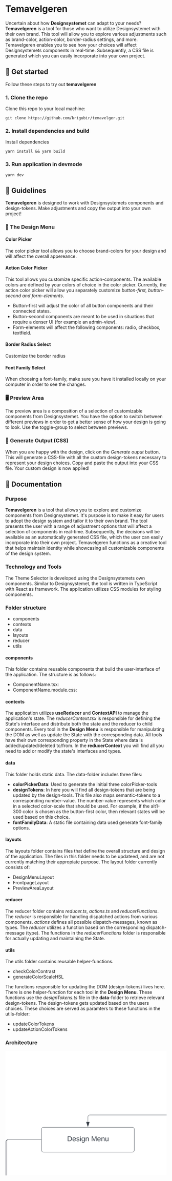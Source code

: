 # Temavelgeren

Uncertain about how **Designsystemet** can adapt to your needs? **Temavelgeren** is a tool for those who want to utilize Designsystemet with their own brand. This tool will allow you to explore various adjustments such as brand-color, action-color, border-radius settings, and more. Temavelgeren enables you to see how your choices will affect Designsystemets components in real-time. Subsequently, a CSS file is generated which you can easily incorporate into your own project.

## 🚀 Get started
Follow these steps to try out **temavelgeren**

### 1. Clone the repo
Clone this repo to your local machine:
```
git clone https://github.com/krigubir/temavelger.git
```

### 2. Install dependencies and build
Install dependencies
```
yarn install && yarn build
```

### 3. Run application in devmode
```
yarn dev
```

## 📖 Guidelines
**Temavelgeren** is designed to work with Designsystemets components and design-tokens. Make adjustments and copy the output into your own project!

### 🎨 The Design Menu  
#### Color Picker
The color picker tool allows you to choose brand-colors for your design and will affect the overall appereance.

#### Action Color Picker
This tool allows you customize specific action-components. The available colors are defined by your colors of choice in the color picker. Currently, the action color picker will allow you separately customize _button-first, button-second and form-elements_. 
- Button-first will adjust the color of all button components and their connected states.
- Button-second components are meant to be used in situations that require a denser UI (for example an admin-view).
- Form-elements will affect the following components: radio, checkbox, textfield.

#### Border Radius Select
Customize the border radius

#### Font Family Select
When choosing a font-family, make sure you have it installed locally on your computer in order to see the changes. 

### 🖥 Preview Area
The preview area is a composition of a selection of customizable components from Designsystemet. You have the option to switch between different previews in order to get a better sense of how your design is going to look. Use the toggle-group to select between previews.

### 💾 Generate Output (CSS)
When you are happy with the design, click on the _Generate ouput_ button. This will generate a CSS-file with all the custom design-tokens necessary to represent your design choices. Copy and paste the output into your CSS file. Your custom design is now applied! 

## 🔏 Documentation
### Purpose
**Temavelgeren** is a tool that allows you to explore and customize components from Designsystemet. It's purpose is to make it easy for users to adopt the design system and tailor it to their own brand. The tool presents the user with a range of adjustment options that will affect a selection of components in real-time. Subsequently, the decisions will be available as an automatically generated CSS file, which the user can easily incorporate into their own project. Temavelgeren functions as a creative tool that helps maintain identity while showcasing all customizable components of the design system.

### Technology and Tools
The Theme Selector is developed using the Designsystemets own components. Similar to Designsystemet, the tool is written in TypeScript with React as framework. The application utilizes CSS modules for styling components.

### Folder structure
- components
- contexts
- data
- layouts
- reducer
- utils
#### components
This folder contains reusable components that build the user-interface of the application. The structure is as follows:
  - ComponentName.tsx:
  - ComponentName.module.css:

#### contexts
The application utilizes **useReducer** and **ContextAPI** to manage the application's state. The _reducerContext.tsx_ is responsible for defining the State's interface and distribute both the state and the reducer to child components. Every tool in the **Design Menu** is responsible for manipulating the DOM as well as update the State with the corresponding data. All tools have their own corresponding property in the State where data is added/updated/deleted to/from. In the **reducerContext** you will find all you need to add or modify the state's interfaces and types.

#### data
This folder holds static data. The data-folder includes three files:
  - **colorPickerData**: Used to generate the initial three colorPicker-tools
  - **designTokens**: In here you will find all design-tokens that are being updated by the design-tools. This file also maps semantic-tokens to a corresponding number-value. The number-value represents which color in a selected color-scale that should be used. For example, if the alt1-300 color is chosen as the button-first color, then relevant states will be used based on this choice.
  - **fontFamilyData**: A static file containing data used generate font-family options.

#### layouts 
The layouts folder contains files that define the overall structure and design of the application. The files in this folder needs to be updateed, and are not currently matching their appropiate purpose. The layout folder currently consists of:
  - DesignMenuLayout
  - FrontpageLayout
  - PreviewAreaLayout

#### reducer
The reducer folder contains _reducer.ts_, _actions.ts_ and _reducerFunctions_. The _reducer_ is responsible for handling dispatched actions from various components. _actions_ defines all possible dispatch-messages, known as types. The _reducer_ utilizes a function based on the corresponding dispatch-message (type). The functions in the _reducerFunctions_ folder is responsible for actually updating and maintaining the State. 

#### utils
The utils folder contains reusable helper-functions.
- checkColorContrast
- generateColorScaleHSL

The functions responsible for updating the DOM (design-tokens) lives here. There is one helper-function for each tool in the **Design Menu**. These functions use the _designTokens.ts_ file in the **data**-folder to retrieve relevant design-tokens. The design-tokens gets updated based on the users choices. These choices are served as paramters to these functions in the utils-folder:
- updateColorTokens
- updateActionColorTokens

### Architecture
<svg xmlns="http://www.w3.org/2000/svg" xmlns:xlink="http://www.w3.org/1999/xlink" xmlns:lucid="lucid" width="1704.48" height="1315.17"><g transform="translate(-187.21822550168054 -1259.5)" lucid:page-tab-id="0_0"><path d="M0 1000h2000v2000H0z" fill="#fff"/><path d="M916.78 1286a6 6 0 0 1 6-6h114.44a6 6 0 0 1 6 6v49a6 6 0 0 1-6 6H922.78a6 6 0 0 1-6-6z" stroke="#3a414a" fill="#fff"/><use xlink:href="#a" transform="matrix(1,0,0,1,928.775850167227,1292) translate(28.074074074074076 22.40277777777778)"/><path d="M980 1342v61.12" stroke="#3a414a" fill="none"/><path d="M980.48 1342h-.96v-.5h.96z" stroke="#3a414a" stroke-width=".05" fill="#3a414a"/><path d="M980 1417.88l-4.63-14.26h9.26z" stroke="#3a414a" fill="#3a414a"/><path d="M834.86 1426a6 6 0 0 1 6-6h278.28a6 6 0 0 1 6 6v65.33a6 6 0 0 1-6 6H840.86a6 6 0 0 1-6-6z" stroke="#3a414a" fill="#fff"/><use xlink:href="#b" transform="matrix(1,0,0,1,846.8590877508404,1432) translate(65.75308641975309 31.27777777777778)"/><path d="M1126.14 1458.67h593.92a6 6 0 0 1 6 6v15.78" stroke="#3a414a" fill="none"/><path d="M1126.15 1459.14h-.5v-.95h.5z" stroke="#3a414a" stroke-width=".05" fill="#3a414a"/><path d="M1726.06 1495.2l-4.64-14.25h9.27z" stroke="#3a414a" fill="#3a414a"/><path d="M1580.92 1503.33a6 6 0 0 1 6-6h278.28a6 6 0 0 1 6 6v65.34a6 6 0 0 1-6 6h-278.28a6 6 0 0 1-6-6z" stroke="#3a414a" fill="#fff"/><use xlink:href="#c" transform="matrix(1,0,0,1,1592.9168634130228,1509.3333333333333) translate(70.6604938271605 31.27777777777778)"/><path d="M833.86 1458.67H451.14a6 6 0 0 0-6 6v15.78" stroke="#3a414a" fill="none"/><path d="M834.36 1459.14h-.5v-.95h.5z" stroke="#3a414a" stroke-width=".05" fill="#3a414a"/><path d="M445.14 1495.2l-4.63-14.25h9.28z" stroke="#3a414a" fill="#3a414a"/><path d="M300 1503.33a6 6 0 0 1 6-6h278.28a6 6 0 0 1 6 6v65.34a6 6 0 0 1-6 6H306a6 6 0 0 1-6-6z" stroke="#3a414a" fill="#fff"/><use xlink:href="#d" transform="matrix(1,0,0,1,312,1509.3333333333333) translate(68.16049382716051 31.27777777777778)"/><use xlink:href="#e" transform="matrix(1,0,0,1,312,1509.3333333333333) translate(143.34567901234567 31.27777777777778)"/><path d="M299 1536H195.22a6 6 0 0 0-6 6v170.67a6 6 0 0 0 6 6h17.6" stroke="#3a414a" fill="none"/><path d="M299.5 1536.47h-.5v-.94h.5z" stroke="#3a414a" stroke-width=".05" fill="#3a414a"/><path d="M227.6 1718.67l-14.27 4.63v-9.27z" stroke="#3a414a" fill="#3a414a"/><path d="M229.72 1686a6 6 0 0 1 6-6H514a6 6 0 0 1 6 6v65.33a6 6 0 0 1-6 6H235.72a6 6 0 0 1-6-6z" stroke="#3a414a" fill="#fff"/><use xlink:href="#f" transform="matrix(1,0,0,1,241.7181755016809,1692) translate(76.24691358024691 31.27777777777778)"/><path d="M229.72 1826a6 6 0 0 1 6-6H514a6 6 0 0 1 6 6v65.33a6 6 0 0 1-6 6H235.72a6 6 0 0 1-6-6z" stroke="#3a414a" fill="#fff"/><use xlink:href="#g" transform="matrix(1,0,0,1,241.7181755016809,1832) translate(45.41358024691358 31.27777777777778)"/><path d="M229.72 1992.17a6 6 0 0 1 6-6H514a6 6 0 0 1 6 6v65.33a6 6 0 0 1-6 6H235.72a6 6 0 0 1-6-6z" stroke="#3a414a" fill="#fff"/><use xlink:href="#h" transform="matrix(1,0,0,1,241.7181755016809,1998.166716971798) translate(34.8888888888889 31.27777777777778)"/><path d="M229.72 2149.5a6 6 0 0 1 6-6H514a6 6 0 0 1 6 6v65.33a6 6 0 0 1-6 6H235.72a6 6 0 0 1-6-6z" stroke="#3a414a" fill="#fff"/><use xlink:href="#i" transform="matrix(1,0,0,1,241.7181755016809,2155.500050305131) translate(47.882716049382736 31.27777777777778)"/><path d="M299 1536H195.22a6 6 0 0 0-6 6v310.67a6 6 0 0 0 6 6h17.6" stroke="#3a414a" fill="none"/><path d="M299.5 1536.47h-.5v-.94h.5z" stroke="#3a414a" stroke-width=".05" fill="#3a414a"/><path d="M227.6 1858.67l-14.27 4.63v-9.27z" stroke="#3a414a" fill="#3a414a"/><path d="M299 1536H195.22a6 6 0 0 0-6 6v476.83a6 6 0 0 0 6 6h17.6" stroke="#3a414a" fill="none"/><path d="M299.5 1536.47h-.5v-.94h.5z" stroke="#3a414a" stroke-width=".05" fill="#3a414a"/><path d="M227.6 2024.83l-14.27 4.64v-9.27z" stroke="#3a414a" fill="#3a414a"/><path d="M299 1536H195.22a6 6 0 0 0-6 6v634.17a6 6 0 0 0 6 6h17.6" stroke="#3a414a" fill="none"/><path d="M299.5 1536.47h-.5v-.94h.5z" stroke="#3a414a" stroke-width=".05" fill="#3a414a"/><path d="M227.6 2182.17l-14.27 4.63v-9.27z" stroke="#3a414a" fill="#3a414a"/><path d="M975.32 1745.9a7.5 7.5 0 0 1 9.36 0l90.64 72.52a4.8 4.8 0 0 1 0 7.5l-90.63 72.5a7.5 7.5 0 0 1-9.38 0l-90.64-72.5a4.8 4.8 0 0 1 0-7.5z" stroke="#3a414a" fill="#fff"/><use xlink:href="#j" transform="matrix(1,0,0,1,885,1747.1667169999998) translate(59.233395061728395 59.96527777777778)"/><use xlink:href="#k" transform="matrix(1,0,0,1,885,1747.1667169999998) translate(22.258086419753095 86.63194444444446)"/><use xlink:href="#l" transform="matrix(1,0,0,1,885,1747.1667169999998) translate(97.44327160493827 86.63194444444446)"/><path d="M1300 1726a6 6 0 0 1 6-6h278.28a6 6 0 0 1 6 6v51.44a6 6 0 0 1-6 6H1306a6 6 0 0 1-6-6z" stroke="#3a414a" fill="#fff"/><use xlink:href="#m" transform="matrix(1,0,0,1,1312,1732) translate(24.395061728395063 25.27777777777778)"/><use xlink:href="#n" transform="matrix(1,0,0,1,1312,1732) translate(145.25925925925927 25.27777777777778)"/><use xlink:href="#o" transform="matrix(1,0,0,1,1312,1732) translate(230.25925925925927 25.27777777777778)"/><path d="M1300 1855.07a6 6 0 0 1 6-6h278.28a6 6 0 0 1 6 6v51.45a6 6 0 0 1-6 6H1306a6 6 0 0 1-6-6z" stroke="#3a414a" fill="#fff"/><use xlink:href="#m" transform="matrix(1,0,0,1,1312,1861.0744336569578) translate(24.395061728395063 25.27777777777778)"/><use xlink:href="#n" transform="matrix(1,0,0,1,1312,1861.0744336569578) translate(145.25925925925927 25.27777777777778)"/><use xlink:href="#p" transform="matrix(1,0,0,1,1312,1861.0744336569578) translate(230.25925925925927 25.27777777777778)"/><path d="M1300 1984.15a6 6 0 0 1 6-6h278.28a6 6 0 0 1 6 6v51.44a6 6 0 0 1-6 6H1306a6 6 0 0 1-6-6z" stroke="#3a414a" fill="#fff"/><use xlink:href="#m" transform="matrix(1,0,0,1,1312,1990.1488673139154) translate(24.395061728395063 25.27777777777778)"/><use xlink:href="#n" transform="matrix(1,0,0,1,1312,1990.1488673139154) translate(145.25925925925927 25.27777777777778)"/><use xlink:href="#q" transform="matrix(1,0,0,1,1312,1990.1488673139154) translate(230.25925925925927 25.27777777777778)"/><path d="M1300 2113.22a6 6 0 0 1 6-6h278.28a6 6 0 0 1 6 6v51.45a6 6 0 0 1-6 6H1306a6 6 0 0 1-6-6z" stroke="#3a414a" fill="#fff"/><use xlink:href="#m" transform="matrix(1,0,0,1,1312,2119.223300970873) translate(24.395061728395063 25.27777777777778)"/><use xlink:href="#n" transform="matrix(1,0,0,1,1312,2119.223300970873) translate(145.25925925925927 25.27777777777778)"/><use xlink:href="#r" transform="matrix(1,0,0,1,1312,2119.223300970873) translate(230.25925925925927 25.27777777777778)"/><path d="M1078.12 1822.17h104.44a6 6 0 0 0 6-6v-58.45a6 6 0 0 1 6-6h88.56" stroke="#3a414a" fill="none"/><path d="M1078.13 1822.64h-.55l.04-.47-.04-.48h.55z" stroke="#3a414a" stroke-width=".05" fill="#3a414a"/><path d="M1297.88 1751.72l-14.26 4.64v-9.27z" stroke="#3a414a" fill="#3a414a"/><path d="M1078.12 1822.17h104.44a6 6 0 0 1 6 6v46.63a6 6 0 0 0 6 6h88.56" stroke="#3a414a" fill="none"/><path d="M1078.13 1822.64h-.55l.04-.47-.04-.48h.55z" stroke="#3a414a" stroke-width=".05" fill="#3a414a"/><path d="M1297.88 1880.8l-14.26 4.63v-9.27z" stroke="#3a414a" fill="#3a414a"/><path d="M1078.12 1822.17h104.44a6 6 0 0 1 6 6v175.7a6 6 0 0 0 6 6h88.56" stroke="#3a414a" fill="none"/><path d="M1078.13 1822.64h-.55l.04-.47-.04-.48h.55z" stroke="#3a414a" stroke-width=".05" fill="#3a414a"/><path d="M1297.88 2009.87l-14.26 4.64v-9.27z" stroke="#3a414a" fill="#3a414a"/><path d="M1078.12 1822.17h104.44a6 6 0 0 1 6 6v304.78a6 6 0 0 0 6 6h88.56" stroke="#3a414a" fill="none"/><path d="M1078.13 1822.64h-.55l.04-.47-.04-.48h.55z" stroke="#3a414a" stroke-width=".05" fill="#3a414a"/><path d="M1297.88 2138.95l-14.26 4.63v-9.27z" stroke="#3a414a" fill="#3a414a"/><path d="M1726.06 1575.67v168.4a6 6 0 0 1-6 6h-112.9" stroke="#3a414a" fill="none"/><path d="M1726.53 1575.68h-.95v-.5h.95z" stroke="#3a414a" stroke-width=".05" fill="#3a414a"/><path d="M1592.4 1750.07l14.27-4.64v9.27z" stroke="#3a414a" fill="#3a414a"/><path d="M1726.06 1575.67v299.13a6 6 0 0 1-6 6h-112.9" stroke="#3a414a" fill="none"/><path d="M1726.53 1575.68h-.95v-.5h.95z" stroke="#3a414a" stroke-width=".05" fill="#3a414a"/><path d="M1592.4 1880.8l14.27-4.64v9.27z" stroke="#3a414a" fill="#3a414a"/><path d="M1726.06 1575.67v428.2a6 6 0 0 1-6 6h-112.9" stroke="#3a414a" fill="none"/><path d="M1726.53 1575.68h-.95v-.5h.95z" stroke="#3a414a" stroke-width=".05" fill="#3a414a"/><path d="M1592.4 2009.87l14.27-4.63v9.27z" stroke="#3a414a" fill="#3a414a"/><path d="M1726.06 1575.67v557.28a6 6 0 0 1-6 6h-112.9" stroke="#3a414a" fill="none"/><path d="M1726.53 1575.68h-.95v-.5h.95z" stroke="#3a414a" stroke-width=".05" fill="#3a414a"/><path d="M1592.4 2138.95l14.27-4.64v9.28z" stroke="#3a414a" fill="#3a414a"/><path d="M725.5 2406.3a7.9 7.9 0 0 1 9.56 0l90.45 68.74a4.56 4.56 0 0 1 0 7.26l-90.44 68.74a7.9 7.9 0 0 1-9.55 0l-90.44-68.74a4.56 4.56 0 0 1 0-7.26z" stroke="#3a414a" fill="#fff"/><use xlink:href="#s" transform="matrix(1,0,0,1,635.2818244983191,2407.6666666666665) translate(32.72104938271605 75.46527777777777)"/><use xlink:href="#t" transform="matrix(1,0,0,1,635.2818244983191,2407.6666666666665) translate(110.43709876543211 75.46527777777777)"/><path d="M900 2424.67a6 6 0 0 1 6-6h148a6 6 0 0 1 6 6v108a6 6 0 0 1-6 6H906a6 6 0 0 1-6-6z" stroke="#3a414a" fill="#fff"/><use xlink:href="#u" transform="matrix(1,0,0,1,912,2430.6666666384644) translate(41.48765432098766 38.77777777777778)"/><use xlink:href="#v" transform="matrix(1,0,0,1,912,2430.6666666384644) translate(18.061728395061728 65.44444444444446)"/><path d="M1061 2478.67h221.62" stroke="#3a414a" fill="none"/><path d="M1061 2479.14h-.5v-.95h.5z" stroke="#3a414a" stroke-width=".05" fill="#3a414a"/><path d="M1297.38 2478.67l-14.26 4.63v-9.27z" stroke="#3a414a" fill="#3a414a"/><path d="M1300 2424.67a6 6 0 0 1 6-6h266.08a6 6 0 0 1 6 6v108a6 6 0 0 1-6 6H1306a6 6 0 0 1-6-6z" stroke="#b5d6ff" stroke-width="2" fill="#cfe4ff"/><use xlink:href="#w" transform="matrix(1,0,0,1,1312,2430.6666666384644) translate(96.6358024691358 53.77777777777778)"/><path d="M899 2478.67h-54.8" stroke="#3a414a" fill="none"/><path d="M899.5 2479.14h-.5v-.95h.5z" stroke="#3a414a" stroke-width=".05" fill="#3a414a"/><path d="M829.43 2478.67l14.26-4.64v9.27z" stroke="#3a414a" fill="#3a414a"/><path d="M560 2267.83a6 6 0 0 1 6-6h308.83a6 6 0 0 1 6 6v65.34a6 6 0 0 1-6 6H566a6 6 0 0 1-6-6z" stroke="#3a414a" fill="#fff"/><use xlink:href="#x" transform="matrix(1,0,0,1,572,2273.8332829999995) translate(68.34567901234567 31.27777777777778)"/><path d="M521 1718.67h193.42a6 6 0 0 1 6 6v520.28" stroke="#3a414a" fill="none"/><path d="M521 1719.14h-.5v-.95h.5z" stroke="#3a414a" stroke-width=".05" fill="#3a414a"/><path d="M720.42 2259.72l-4.64-14.27h9.27z" stroke="#3a414a" fill="#3a414a"/><path d="M521 1858.67h193.42a6 6 0 0 1 6 6v380.28" stroke="#3a414a" fill="none"/><path d="M521 1859.14h-.5v-.95h.5z" stroke="#3a414a" stroke-width=".05" fill="#3a414a"/><path d="M720.42 2259.72l-4.64-14.27h9.27z" stroke="#3a414a" fill="#3a414a"/><path d="M521 2024.83h193.42a6 6 0 0 1 6 6v214.12" stroke="#3a414a" fill="none"/><path d="M521 2025.3h-.5v-.94h.5z" stroke="#3a414a" stroke-width=".05" fill="#3a414a"/><path d="M720.42 2259.72l-4.64-14.27h9.27z" stroke="#3a414a" fill="#3a414a"/><path d="M730.28 2340.17v47.63" stroke="#3a414a" fill="none"/><path d="M730.76 2340.18h-.95v-.5h.96z" stroke="#3a414a" stroke-width=".05" fill="#3a414a"/><path d="M730.28 2402.57l-4.63-14.27h9.27z" stroke="#3a414a" fill="#3a414a"/><path d="M521 2182.17h193.42a6 6 0 0 1 6 6v56.78" stroke="#3a414a" fill="none"/><path d="M521 2182.64h-.5v-.95h.5z" stroke="#3a414a" stroke-width=".05" fill="#3a414a"/><path d="M720.42 2259.72l-4.64-14.27h9.27z" stroke="#3a414a" fill="#3a414a"/><path d="M521 1718.67h193.42a6 6 0 0 1 6 6v91.5a6 6 0 0 0 6 6H866" stroke="#3a414a" fill="none"/><path d="M521 1719.14h-.5v-.95h.5z" stroke="#3a414a" stroke-width=".05" fill="#3a414a"/><path d="M880.76 1822.17l-14.26 4.63v-9.27z" stroke="#3a414a" fill="#3a414a"/><path d="M521 2024.83h193.42a6 6 0 0 0 6-6v-190.66a6 6 0 0 1 6-6H866" stroke="#3a414a" fill="none"/><path d="M521 2025.3h-.5v-.94h.5z" stroke="#3a414a" stroke-width=".05" fill="#3a414a"/><path d="M880.76 1822.17l-14.26 4.63v-9.27z" stroke="#3a414a" fill="#3a414a"/><path d="M521 2182.17h193.42a6 6 0 0 0 6-6v-348a6 6 0 0 1 6-6H866" stroke="#3a414a" fill="none"/><path d="M521 2182.64h-.5v-.95h.5z" stroke="#3a414a" stroke-width=".05" fill="#3a414a"/><path d="M880.76 1822.17l-14.26 4.63v-9.27z" stroke="#3a414a" fill="#3a414a"/><path d="M880.2 2034.13a7.8 7.8 0 0 1 7.56-5.8H1094a4.6 4.6 0 0 1 4.45 5.8l-18.66 70a7.8 7.8 0 0 1-7.56 5.8H866a4.6 4.6 0 0 1-4.45-5.8z" stroke="#3a414a" fill="#fff"/><g><use xlink:href="#y" transform="matrix(1,0,0,1,865,2033.3334339717978) translate(35.437098765432104 40.27777777777778)"/></g><g transform="matrix(1,0,0,1,865,2033.3334339717978)"><a xlink:href="http://designTokens.ts" target="_blank"><path class="lucid-link lucid-hotspot lucid-overlay-hotspot" fill-opacity="0" d="M35.44 22.5h159.14v26.67H35.44z"/></a></g><path d="M980 1901.06v110.4" stroke="#3a414a" fill="none"/><path d="M980 1900.56l.48-.03v.55h-.96v-.55z" stroke="#3a414a" stroke-width=".05" fill="#3a414a"/><path d="M980 2026.2l-4.63-14.25h9.26z" stroke="#3a414a" fill="#3a414a"/><path d="M980 2417.67V2126.8" stroke="#3a414a" fill="none"/><path d="M980.48 2418.17h-.96v-.52h.96z" stroke="#3a414a" stroke-width=".05" fill="#3a414a"/><path d="M980 2112.03l4.63 14.27h-9.26z" stroke="#3a414a" fill="#3a414a"/><defs><path fill="#3a414a" d="M185-189c-5-48-123-54-124 2 14 75 158 14 163 119 3 78-121 87-175 55-17-10-28-26-33-46l33-7c5 56 141 63 141-1 0-78-155-14-162-118-5-82 145-84 179-34 5 7 8 16 11 25" id="z"/><path fill="#3a414a" d="M59-47c-2 24 18 29 38 22v24C64 9 27 4 27-40v-127H5v-23h24l9-43h21v43h35v23H59v120" id="A"/><path fill="#3a414a" d="M141-36C126-15 110 5 73 4 37 3 15-17 15-53c-1-64 63-63 125-63 3-35-9-54-41-54-24 1-41 7-42 31l-33-3c5-37 33-52 76-52 45 0 72 20 72 64v82c-1 20 7 32 28 27v20c-31 9-61-2-59-35zM48-53c0 20 12 33 32 33 41-3 63-29 60-74-43 2-92-5-92 41" id="B"/><path fill="#3a414a" d="M114-163C36-179 61-72 57 0H25l-1-190h30c1 12-1 29 2 39 6-27 23-49 58-41v29" id="C"/><g id="a"><use transform="matrix(0.06172839506172839,0,0,0.06172839506172839,0,0)" xlink:href="#z"/><use transform="matrix(0.06172839506172839,0,0,0.06172839506172839,14.814814814814813,0)" xlink:href="#A"/><use transform="matrix(0.06172839506172839,0,0,0.06172839506172839,20.98765432098765,0)" xlink:href="#B"/><use transform="matrix(0.06172839506172839,0,0,0.06172839506172839,33.33333333333333,0)" xlink:href="#C"/><use transform="matrix(0.06172839506172839,0,0,0.06172839506172839,40.679012345679006,0)" xlink:href="#A"/></g><path fill="#3a414a" d="M127-220V0H93v-220H8v-28h204v28h-85" id="D"/><path fill="#3a414a" d="M106-169C34-169 62-67 57 0H25v-261h32l-1 103c12-21 28-36 61-36 89 0 53 116 60 194h-32v-121c2-32-8-49-39-48" id="E"/><path fill="#3a414a" d="M100-194c63 0 86 42 84 106H49c0 40 14 67 53 68 26 1 43-12 49-29l28 8c-11 28-37 45-77 45C44 4 14-33 15-96c1-61 26-98 85-98zm52 81c6-60-76-77-97-28-3 7-6 17-6 28h103" id="F"/><path fill="#3a414a" d="M210-169c-67 3-38 105-44 169h-31v-121c0-29-5-50-35-48C34-165 62-65 56 0H25l-1-190h30c1 10-1 24 2 32 10-44 99-50 107 0 11-21 27-35 58-36 85-2 47 119 55 194h-31v-121c0-29-5-49-35-48" id="G"/><path fill="#3a414a" d="M115-194c53 0 69 39 70 98 0 66-23 100-70 100C84 3 66-7 56-30L54 0H23l1-261h32v101c10-23 28-34 59-34zm-8 174c40 0 45-34 45-75 0-40-5-75-45-74-42 0-51 32-51 76 0 43 10 73 51 73" id="H"/><path fill="#3a414a" d="M84 4C-5 8 30-112 23-190h32v120c0 31 7 50 39 49 72-2 45-101 50-169h31l1 190h-30c-1-10 1-25-2-33-11 22-28 36-60 37" id="I"/><path fill="#3a414a" d="M24-231v-30h32v30H24zM24 0v-190h32V0H24" id="J"/><path fill="#3a414a" d="M24 0v-261h32V0H24" id="K"/><path fill="#3a414a" d="M85-194c31 0 48 13 60 33l-1-100h32l1 261h-30c-2-10 0-23-3-31C134-8 116 4 85 4 32 4 16-35 15-94c0-66 23-100 70-100zm9 24c-40 0-46 34-46 75 0 40 6 74 45 74 42 0 51-32 51-76 0-42-9-74-50-73" id="L"/><g id="b"><use transform="matrix(0.06172839506172839,0,0,0.06172839506172839,0,0)" xlink:href="#D"/><use transform="matrix(0.06172839506172839,0,0,0.06172839506172839,13.518518518518517,0)" xlink:href="#E"/><use transform="matrix(0.06172839506172839,0,0,0.06172839506172839,25.864197530864196,0)" xlink:href="#F"/><use transform="matrix(0.06172839506172839,0,0,0.06172839506172839,38.20987654320987,0)" xlink:href="#G"/><use transform="matrix(0.06172839506172839,0,0,0.06172839506172839,56.66666666666666,0)" xlink:href="#F"/><use transform="matrix(0.06172839506172839,0,0,0.06172839506172839,69.01234567901234,0)" xlink:href="#H"/><use transform="matrix(0.06172839506172839,0,0,0.06172839506172839,81.35802469135803,0)" xlink:href="#I"/><use transform="matrix(0.06172839506172839,0,0,0.06172839506172839,93.70370370370371,0)" xlink:href="#J"/><use transform="matrix(0.06172839506172839,0,0,0.06172839506172839,98.58024691358025,0)" xlink:href="#K"/><use transform="matrix(0.06172839506172839,0,0,0.06172839506172839,103.4567901234568,0)" xlink:href="#L"/><use transform="matrix(0.06172839506172839,0,0,0.06172839506172839,115.80246913580248,0)" xlink:href="#F"/><use transform="matrix(0.06172839506172839,0,0,0.06172839506172839,128.14814814814815,0)" xlink:href="#C"/></g><path fill="#3a414a" d="M30-248c87 1 191-15 191 75 0 78-77 80-158 76V0H30v-248zm33 125c57 0 124 11 124-50 0-59-68-47-124-48v98" id="M"/><path fill="#3a414a" d="M108 0H70L1-190h34L89-25l56-165h34" id="N"/><path fill="#3a414a" d="M206 0h-36l-40-164L89 0H53L-1-190h32L70-26l43-164h34l41 164 42-164h31" id="O"/><path fill="#3a414a" d="M205 0l-28-72H64L36 0H1l101-248h38L239 0h-34zm-38-99l-47-123c-12 45-31 82-46 123h93" id="P"/><g id="c"><use transform="matrix(0.06172839506172839,0,0,0.06172839506172839,0,0)" xlink:href="#M"/><use transform="matrix(0.06172839506172839,0,0,0.06172839506172839,14.814814814814813,0)" xlink:href="#C"/><use transform="matrix(0.06172839506172839,0,0,0.06172839506172839,22.160493827160494,0)" xlink:href="#F"/><use transform="matrix(0.06172839506172839,0,0,0.06172839506172839,34.50617283950617,0)" xlink:href="#N"/><use transform="matrix(0.06172839506172839,0,0,0.06172839506172839,45.61728395061728,0)" xlink:href="#J"/><use transform="matrix(0.06172839506172839,0,0,0.06172839506172839,50.49382716049382,0)" xlink:href="#F"/><use transform="matrix(0.06172839506172839,0,0,0.06172839506172839,62.8395061728395,0)" xlink:href="#O"/><use transform="matrix(0.06172839506172839,0,0,0.06172839506172839,78.82716049382715,0)" xlink:href="#P"/><use transform="matrix(0.06172839506172839,0,0,0.06172839506172839,93.64197530864196,0)" xlink:href="#C"/><use transform="matrix(0.06172839506172839,0,0,0.06172839506172839,100.98765432098764,0)" xlink:href="#F"/><use transform="matrix(0.06172839506172839,0,0,0.06172839506172839,113.33333333333333,0)" xlink:href="#B"/></g><path fill="#3a414a" d="M30-248c118-7 216 8 213 122C240-48 200 0 122 0H30v-248zM63-27c89 8 146-16 146-99s-60-101-146-95v194" id="Q"/><path fill="#3a414a" d="M135-143c-3-34-86-38-87 0 15 53 115 12 119 90S17 21 10-45l28-5c4 36 97 45 98 0-10-56-113-15-118-90-4-57 82-63 122-42 12 7 21 19 24 35" id="R"/><path fill="#3a414a" d="M177-190C167-65 218 103 67 71c-23-6-38-20-44-43l32-5c15 47 100 32 89-28v-30C133-14 115 1 83 1 29 1 15-40 15-95c0-56 16-97 71-98 29-1 48 16 59 35 1-10 0-23 2-32h30zM94-22c36 0 50-32 50-73 0-42-14-75-50-75-39 0-46 34-46 75s6 73 46 73" id="S"/><path fill="#3a414a" d="M117-194c89-4 53 116 60 194h-32v-121c0-31-8-49-39-48C34-167 62-67 57 0H25l-1-190h30c1 10-1 24 2 32 11-22 29-35 61-36" id="T"/><g id="d"><use transform="matrix(0.06172839506172839,0,0,0.06172839506172839,0,0)" xlink:href="#Q"/><use transform="matrix(0.06172839506172839,0,0,0.06172839506172839,15.987654320987653,0)" xlink:href="#F"/><use transform="matrix(0.06172839506172839,0,0,0.06172839506172839,28.333333333333332,0)" xlink:href="#R"/><use transform="matrix(0.06172839506172839,0,0,0.06172839506172839,39.44444444444444,0)" xlink:href="#J"/><use transform="matrix(0.06172839506172839,0,0,0.06172839506172839,44.32098765432099,0)" xlink:href="#S"/><use transform="matrix(0.06172839506172839,0,0,0.06172839506172839,56.666666666666664,0)" xlink:href="#T"/></g><path fill="#3a414a" d="M240 0l2-218c-23 76-54 145-80 218h-23L58-218 59 0H30v-248h44l77 211c21-75 51-140 76-211h43V0h-30" id="U"/><g id="e"><use transform="matrix(0.06172839506172839,0,0,0.06172839506172839,0,0)" xlink:href="#U"/><use transform="matrix(0.06172839506172839,0,0,0.06172839506172839,18.456790123456788,0)" xlink:href="#F"/><use transform="matrix(0.06172839506172839,0,0,0.06172839506172839,30.80246913580247,0)" xlink:href="#T"/><use transform="matrix(0.06172839506172839,0,0,0.06172839506172839,43.148148148148145,0)" xlink:href="#I"/></g><path fill="#3a414a" d="M212-179c-10-28-35-45-73-45-59 0-87 40-87 99 0 60 29 101 89 101 43 0 62-24 78-52l27 14C228-24 195 4 139 4 59 4 22-46 18-125c-6-104 99-153 187-111 19 9 31 26 39 46" id="V"/><path fill="#3a414a" d="M100-194c62-1 85 37 85 99 1 63-27 99-86 99S16-35 15-95c0-66 28-99 85-99zM99-20c44 1 53-31 53-75 0-43-8-75-51-75s-53 32-53 75 10 74 51 75" id="W"/><path fill="#3a414a" d="M96-169c-40 0-48 33-48 73s9 75 48 75c24 0 41-14 43-38l32 2c-6 37-31 61-74 61-59 0-76-41-82-99-10-93 101-131 147-64 4 7 5 14 7 22l-32 3c-4-21-16-35-41-35" id="X"/><path fill="#3a414a" d="M143 0L79-87 56-68V0H24v-261h32v163l83-92h37l-77 82L181 0h-38" id="Y"/><g id="f"><use transform="matrix(0.06172839506172839,0,0,0.06172839506172839,0,0)" xlink:href="#V"/><use transform="matrix(0.06172839506172839,0,0,0.06172839506172839,15.987654320987653,0)" xlink:href="#W"/><use transform="matrix(0.06172839506172839,0,0,0.06172839506172839,28.333333333333332,0)" xlink:href="#K"/><use transform="matrix(0.06172839506172839,0,0,0.06172839506172839,33.20987654320987,0)" xlink:href="#W"/><use transform="matrix(0.06172839506172839,0,0,0.06172839506172839,45.55555555555555,0)" xlink:href="#C"/><use transform="matrix(0.06172839506172839,0,0,0.06172839506172839,52.90123456790123,0)" xlink:href="#M"/><use transform="matrix(0.06172839506172839,0,0,0.06172839506172839,67.71604938271604,0)" xlink:href="#J"/><use transform="matrix(0.06172839506172839,0,0,0.06172839506172839,72.59259259259258,0)" xlink:href="#X"/><use transform="matrix(0.06172839506172839,0,0,0.06172839506172839,83.7037037037037,0)" xlink:href="#Y"/><use transform="matrix(0.06172839506172839,0,0,0.06172839506172839,94.81481481481481,0)" xlink:href="#F"/><use transform="matrix(0.06172839506172839,0,0,0.06172839506172839,107.1604938271605,0)" xlink:href="#C"/></g><g id="g"><use transform="matrix(0.06172839506172839,0,0,0.06172839506172839,0,0)" xlink:href="#P"/><use transform="matrix(0.06172839506172839,0,0,0.06172839506172839,14.814814814814813,0)" xlink:href="#X"/><use transform="matrix(0.06172839506172839,0,0,0.06172839506172839,25.925925925925924,0)" xlink:href="#A"/><use transform="matrix(0.06172839506172839,0,0,0.06172839506172839,32.098765432098766,0)" xlink:href="#J"/><use transform="matrix(0.06172839506172839,0,0,0.06172839506172839,36.97530864197531,0)" xlink:href="#W"/><use transform="matrix(0.06172839506172839,0,0,0.06172839506172839,49.32098765432099,0)" xlink:href="#T"/><use transform="matrix(0.06172839506172839,0,0,0.06172839506172839,61.666666666666664,0)" xlink:href="#V"/><use transform="matrix(0.06172839506172839,0,0,0.06172839506172839,77.65432098765432,0)" xlink:href="#W"/><use transform="matrix(0.06172839506172839,0,0,0.06172839506172839,90,0)" xlink:href="#K"/><use transform="matrix(0.06172839506172839,0,0,0.06172839506172839,94.87654320987654,0)" xlink:href="#W"/><use transform="matrix(0.06172839506172839,0,0,0.06172839506172839,107.22222222222223,0)" xlink:href="#C"/><use transform="matrix(0.06172839506172839,0,0,0.06172839506172839,114.56790123456791,0)" xlink:href="#M"/><use transform="matrix(0.06172839506172839,0,0,0.06172839506172839,129.38271604938274,0)" xlink:href="#J"/><use transform="matrix(0.06172839506172839,0,0,0.06172839506172839,134.25925925925927,0)" xlink:href="#X"/><use transform="matrix(0.06172839506172839,0,0,0.06172839506172839,145.37037037037038,0)" xlink:href="#Y"/><use transform="matrix(0.06172839506172839,0,0,0.06172839506172839,156.4814814814815,0)" xlink:href="#F"/><use transform="matrix(0.06172839506172839,0,0,0.06172839506172839,168.82716049382717,0)" xlink:href="#C"/></g><path fill="#3a414a" d="M160-131c35 5 61 23 61 61C221 17 115-2 30 0v-248c76 3 177-17 177 60 0 33-19 50-47 57zm-97-11c50-1 110 9 110-42 0-47-63-36-110-37v79zm0 115c55-2 124 14 124-45 0-56-70-42-124-44v89" id="Z"/><path fill="#3a414a" d="M233-177c-1 41-23 64-60 70L243 0h-38l-65-103H63V0H30v-248c88 3 205-21 203 71zM63-129c60-2 137 13 137-47 0-61-80-42-137-45v92" id="aa"/><g id="h"><use transform="matrix(0.06172839506172839,0,0,0.06172839506172839,0,0)" xlink:href="#Z"/><use transform="matrix(0.06172839506172839,0,0,0.06172839506172839,14.814814814814813,0)" xlink:href="#W"/><use transform="matrix(0.06172839506172839,0,0,0.06172839506172839,27.160493827160494,0)" xlink:href="#C"/><use transform="matrix(0.06172839506172839,0,0,0.06172839506172839,34.50617283950617,0)" xlink:href="#L"/><use transform="matrix(0.06172839506172839,0,0,0.06172839506172839,46.85185185185185,0)" xlink:href="#F"/><use transform="matrix(0.06172839506172839,0,0,0.06172839506172839,59.197530864197525,0)" xlink:href="#C"/><use transform="matrix(0.06172839506172839,0,0,0.06172839506172839,66.5432098765432,0)" xlink:href="#aa"/><use transform="matrix(0.06172839506172839,0,0,0.06172839506172839,82.53086419753086,0)" xlink:href="#B"/><use transform="matrix(0.06172839506172839,0,0,0.06172839506172839,94.87654320987654,0)" xlink:href="#L"/><use transform="matrix(0.06172839506172839,0,0,0.06172839506172839,107.22222222222223,0)" xlink:href="#J"/><use transform="matrix(0.06172839506172839,0,0,0.06172839506172839,112.09876543209877,0)" xlink:href="#I"/><use transform="matrix(0.06172839506172839,0,0,0.06172839506172839,124.44444444444446,0)" xlink:href="#R"/><use transform="matrix(0.06172839506172839,0,0,0.06172839506172839,135.55555555555557,0)" xlink:href="#z"/><use transform="matrix(0.06172839506172839,0,0,0.06172839506172839,150.37037037037038,0)" xlink:href="#F"/><use transform="matrix(0.06172839506172839,0,0,0.06172839506172839,162.71604938271605,0)" xlink:href="#K"/><use transform="matrix(0.06172839506172839,0,0,0.06172839506172839,167.59259259259258,0)" xlink:href="#F"/><use transform="matrix(0.06172839506172839,0,0,0.06172839506172839,179.93827160493825,0)" xlink:href="#X"/><use transform="matrix(0.06172839506172839,0,0,0.06172839506172839,191.04938271604937,0)" xlink:href="#A"/></g><path fill="#3a414a" d="M63-220v92h138v28H63V0H30v-248h175v28H63" id="ab"/><path fill="#3a414a" d="M179-190L93 31C79 59 56 82 12 73V49c39 6 53-20 64-50L1-190h34L92-34l54-156h33" id="ac"/><g id="i"><use transform="matrix(0.06172839506172839,0,0,0.06172839506172839,0,0)" xlink:href="#ab"/><use transform="matrix(0.06172839506172839,0,0,0.06172839506172839,13.518518518518517,0)" xlink:href="#W"/><use transform="matrix(0.06172839506172839,0,0,0.06172839506172839,25.864197530864196,0)" xlink:href="#T"/><use transform="matrix(0.06172839506172839,0,0,0.06172839506172839,38.20987654320987,0)" xlink:href="#A"/><use transform="matrix(0.06172839506172839,0,0,0.06172839506172839,44.382716049382715,0)" xlink:href="#ab"/><use transform="matrix(0.06172839506172839,0,0,0.06172839506172839,57.901234567901234,0)" xlink:href="#B"/><use transform="matrix(0.06172839506172839,0,0,0.06172839506172839,70.24691358024691,0)" xlink:href="#G"/><use transform="matrix(0.06172839506172839,0,0,0.06172839506172839,88.7037037037037,0)" xlink:href="#J"/><use transform="matrix(0.06172839506172839,0,0,0.06172839506172839,93.58024691358024,0)" xlink:href="#K"/><use transform="matrix(0.06172839506172839,0,0,0.06172839506172839,98.45679012345678,0)" xlink:href="#ac"/><use transform="matrix(0.06172839506172839,0,0,0.06172839506172839,109.5679012345679,0)" xlink:href="#z"/><use transform="matrix(0.06172839506172839,0,0,0.06172839506172839,124.38271604938271,0)" xlink:href="#F"/><use transform="matrix(0.06172839506172839,0,0,0.06172839506172839,136.72839506172838,0)" xlink:href="#K"/><use transform="matrix(0.06172839506172839,0,0,0.06172839506172839,141.6049382716049,0)" xlink:href="#F"/><use transform="matrix(0.06172839506172839,0,0,0.06172839506172839,153.95061728395058,0)" xlink:href="#X"/><use transform="matrix(0.06172839506172839,0,0,0.06172839506172839,165.0617283950617,0)" xlink:href="#A"/></g><path fill="#3a414a" d="M232-93c-1 65-40 97-104 97C67 4 28-28 28-90v-158h33c8 89-33 224 67 224 102 0 64-133 71-224h33v155" id="ad"/><path fill="#3a414a" d="M115-194c55 1 70 41 70 98S169 2 115 4C84 4 66-9 55-30l1 105H24l-1-265h31l2 30c10-21 28-34 59-34zm-8 174c40 0 45-34 45-75s-6-73-45-74c-42 0-51 32-51 76 0 43 10 73 51 73" id="ae"/><g id="j"><use transform="matrix(0.06172839506172839,0,0,0.06172839506172839,0,0)" xlink:href="#ad"/><use transform="matrix(0.06172839506172839,0,0,0.06172839506172839,15.987654320987653,0)" xlink:href="#ae"/><use transform="matrix(0.06172839506172839,0,0,0.06172839506172839,28.333333333333332,0)" xlink:href="#L"/><use transform="matrix(0.06172839506172839,0,0,0.06172839506172839,40.67901234567901,0)" xlink:href="#B"/><use transform="matrix(0.06172839506172839,0,0,0.06172839506172839,53.02469135802469,0)" xlink:href="#A"/><use transform="matrix(0.06172839506172839,0,0,0.06172839506172839,59.19753086419753,0)" xlink:href="#F"/></g><g id="k"><use transform="matrix(0.06172839506172839,0,0,0.06172839506172839,0,0)" xlink:href="#Q"/><use transform="matrix(0.06172839506172839,0,0,0.06172839506172839,15.987654320987653,0)" xlink:href="#F"/><use transform="matrix(0.06172839506172839,0,0,0.06172839506172839,28.333333333333332,0)" xlink:href="#R"/><use transform="matrix(0.06172839506172839,0,0,0.06172839506172839,39.44444444444444,0)" xlink:href="#J"/><use transform="matrix(0.06172839506172839,0,0,0.06172839506172839,44.32098765432099,0)" xlink:href="#S"/><use transform="matrix(0.06172839506172839,0,0,0.06172839506172839,56.666666666666664,0)" xlink:href="#T"/></g><g id="l"><use transform="matrix(0.06172839506172839,0,0,0.06172839506172839,0,0)" xlink:href="#D"/><use transform="matrix(0.06172839506172839,0,0,0.06172839506172839,11.049382716049381,0)" xlink:href="#W"/><use transform="matrix(0.06172839506172839,0,0,0.06172839506172839,23.39506172839506,0)" xlink:href="#Y"/><use transform="matrix(0.06172839506172839,0,0,0.06172839506172839,34.50617283950617,0)" xlink:href="#F"/><use transform="matrix(0.06172839506172839,0,0,0.06172839506172839,46.85185185185185,0)" xlink:href="#T"/><use transform="matrix(0.06172839506172839,0,0,0.06172839506172839,59.197530864197525,0)" xlink:href="#R"/></g><g id="m"><use transform="matrix(0.06172839506172839,0,0,0.06172839506172839,0,0)" xlink:href="#V"/><use transform="matrix(0.06172839506172839,0,0,0.06172839506172839,15.987654320987653,0)" xlink:href="#W"/><use transform="matrix(0.06172839506172839,0,0,0.06172839506172839,28.333333333333332,0)" xlink:href="#G"/><use transform="matrix(0.06172839506172839,0,0,0.06172839506172839,46.79012345679012,0)" xlink:href="#ae"/><use transform="matrix(0.06172839506172839,0,0,0.06172839506172839,59.1358024691358,0)" xlink:href="#W"/><use transform="matrix(0.06172839506172839,0,0,0.06172839506172839,71.48148148148148,0)" xlink:href="#T"/><use transform="matrix(0.06172839506172839,0,0,0.06172839506172839,83.82716049382717,0)" xlink:href="#F"/><use transform="matrix(0.06172839506172839,0,0,0.06172839506172839,96.17283950617285,0)" xlink:href="#T"/><use transform="matrix(0.06172839506172839,0,0,0.06172839506172839,108.51851851851853,0)" xlink:href="#A"/></g><g id="n"><use transform="matrix(0.06172839506172839,0,0,0.06172839506172839,0,0)" xlink:href="#M"/><use transform="matrix(0.06172839506172839,0,0,0.06172839506172839,14.814814814814813,0)" xlink:href="#C"/><use transform="matrix(0.06172839506172839,0,0,0.06172839506172839,22.160493827160494,0)" xlink:href="#F"/><use transform="matrix(0.06172839506172839,0,0,0.06172839506172839,34.50617283950617,0)" xlink:href="#N"/><use transform="matrix(0.06172839506172839,0,0,0.06172839506172839,45.61728395061728,0)" xlink:href="#J"/><use transform="matrix(0.06172839506172839,0,0,0.06172839506172839,50.49382716049382,0)" xlink:href="#F"/><use transform="matrix(0.06172839506172839,0,0,0.06172839506172839,62.8395061728395,0)" xlink:href="#O"/></g><path fill="#3a414a" d="M27 0v-27h64v-190l-56 39v-29l58-41h29v221h61V0H27" id="af"/><use transform="matrix(0.06172839506172839,0,0,0.06172839506172839,0,0)" xlink:href="#af" id="o"/><path fill="#3a414a" d="M101-251c82-7 93 87 43 132L82-64C71-53 59-42 53-27h129V0H18c2-99 128-94 128-182 0-28-16-43-45-43s-46 15-49 41l-32-3c6-41 34-60 81-64" id="ag"/><use transform="matrix(0.06172839506172839,0,0,0.06172839506172839,0,0)" xlink:href="#ag" id="p"/><path fill="#3a414a" d="M126-127c33 6 58 20 58 59 0 88-139 92-164 29-3-8-5-16-6-25l32-3c6 27 21 44 54 44 32 0 52-15 52-46 0-38-36-46-79-43v-28c39 1 72-4 72-42 0-27-17-43-46-43-28 0-47 15-49 41l-32-3c6-42 35-63 81-64 48-1 79 21 79 65 0 36-21 52-52 59" id="ah"/><use transform="matrix(0.06172839506172839,0,0,0.06172839506172839,0,0)" xlink:href="#ah" id="q"/><path fill="#3a414a" d="M155-56V0h-30v-56H8v-25l114-167h33v167h35v25h-35zm-30-156c-27 46-58 90-88 131h88v-131" id="ai"/><use transform="matrix(0.06172839506172839,0,0,0.06172839506172839,0,0)" xlink:href="#ai" id="r"/><g id="s"><use transform="matrix(0.06172839506172839,0,0,0.06172839506172839,0,0)" xlink:href="#ad"/><use transform="matrix(0.06172839506172839,0,0,0.06172839506172839,15.987654320987653,0)" xlink:href="#ae"/><use transform="matrix(0.06172839506172839,0,0,0.06172839506172839,28.333333333333332,0)" xlink:href="#L"/><use transform="matrix(0.06172839506172839,0,0,0.06172839506172839,40.67901234567901,0)" xlink:href="#B"/><use transform="matrix(0.06172839506172839,0,0,0.06172839506172839,53.02469135802469,0)" xlink:href="#A"/><use transform="matrix(0.06172839506172839,0,0,0.06172839506172839,59.19753086419753,0)" xlink:href="#F"/></g><g id="t"><use transform="matrix(0.06172839506172839,0,0,0.06172839506172839,0,0)" xlink:href="#Q"/><use transform="matrix(0.06172839506172839,0,0,0.06172839506172839,15.987654320987653,0)" xlink:href="#B"/><use transform="matrix(0.06172839506172839,0,0,0.06172839506172839,28.333333333333332,0)" xlink:href="#A"/><use transform="matrix(0.06172839506172839,0,0,0.06172839506172839,34.50617283950617,0)" xlink:href="#B"/></g><g id="u"><use transform="matrix(0.06172839506172839,0,0,0.06172839506172839,0,0)" xlink:href="#V"/><use transform="matrix(0.06172839506172839,0,0,0.06172839506172839,15.987654320987653,0)" xlink:href="#W"/><use transform="matrix(0.06172839506172839,0,0,0.06172839506172839,28.333333333333332,0)" xlink:href="#L"/><use transform="matrix(0.06172839506172839,0,0,0.06172839506172839,40.67901234567901,0)" xlink:href="#F"/></g><path fill="#3a414a" d="M143 4C61 4 22-44 18-125c-5-107 100-154 193-111 17 8 29 25 37 43l-32 9c-13-25-37-40-76-40-61 0-88 39-88 99 0 61 29 100 91 101 35 0 62-11 79-27v-45h-74v-28h105v86C228-13 192 4 143 4" id="aj"/><g id="v"><use transform="matrix(0.06172839506172839,0,0,0.06172839506172839,0,0)" xlink:href="#aj"/><use transform="matrix(0.06172839506172839,0,0,0.06172839506172839,17.28395061728395,0)" xlink:href="#F"/><use transform="matrix(0.06172839506172839,0,0,0.06172839506172839,29.629629629629626,0)" xlink:href="#T"/><use transform="matrix(0.06172839506172839,0,0,0.06172839506172839,41.9753086419753,0)" xlink:href="#F"/><use transform="matrix(0.06172839506172839,0,0,0.06172839506172839,54.32098765432098,0)" xlink:href="#C"/><use transform="matrix(0.06172839506172839,0,0,0.06172839506172839,61.66666666666666,0)" xlink:href="#B"/><use transform="matrix(0.06172839506172839,0,0,0.06172839506172839,74.01234567901234,0)" xlink:href="#A"/><use transform="matrix(0.06172839506172839,0,0,0.06172839506172839,80.18518518518518,0)" xlink:href="#W"/><use transform="matrix(0.06172839506172839,0,0,0.06172839506172839,92.53086419753086,0)" xlink:href="#C"/></g><path fill="#282c33" d="M100-194c62-1 85 37 85 99 1 63-27 99-86 99S16-35 15-95c0-66 28-99 85-99zM99-20c44 1 53-31 53-75 0-43-8-75-51-75s-53 32-53 75 10 74 51 75" id="ak"/><path fill="#282c33" d="M84 4C-5 8 30-112 23-190h32v120c0 31 7 50 39 49 72-2 45-101 50-169h31l1 190h-30c-1-10 1-25-2-33-11 22-28 36-60 37" id="al"/><path fill="#282c33" d="M59-47c-2 24 18 29 38 22v24C64 9 27 4 27-40v-127H5v-23h24l9-43h21v43h35v23H59v120" id="am"/><path fill="#282c33" d="M115-194c55 1 70 41 70 98S169 2 115 4C84 4 66-9 55-30l1 105H24l-1-265h31l2 30c10-21 28-34 59-34zm-8 174c40 0 45-34 45-75s-6-73-45-74c-42 0-51 32-51 76 0 43 10 73 51 73" id="an"/><g id="w"><use transform="matrix(0.06172839506172839,0,0,0.06172839506172839,0,0)" xlink:href="#ak"/><use transform="matrix(0.06172839506172839,0,0,0.06172839506172839,12.345679012345679,0)" xlink:href="#al"/><use transform="matrix(0.06172839506172839,0,0,0.06172839506172839,24.691358024691358,0)" xlink:href="#am"/><use transform="matrix(0.06172839506172839,0,0,0.06172839506172839,30.864197530864196,0)" xlink:href="#an"/><use transform="matrix(0.06172839506172839,0,0,0.06172839506172839,43.20987654320987,0)" xlink:href="#al"/><use transform="matrix(0.06172839506172839,0,0,0.06172839506172839,55.55555555555555,0)" xlink:href="#am"/></g><path fill="#3a414a" d="M141 0L90-78 38 0H4l68-98-65-92h35l48 74 47-74h35l-64 92 68 98h-35" id="ao"/><g id="x"><use transform="matrix(0.06172839506172839,0,0,0.06172839506172839,0,0)" xlink:href="#aa"/><use transform="matrix(0.06172839506172839,0,0,0.06172839506172839,15.987654320987653,0)" xlink:href="#F"/><use transform="matrix(0.06172839506172839,0,0,0.06172839506172839,28.333333333333332,0)" xlink:href="#L"/><use transform="matrix(0.06172839506172839,0,0,0.06172839506172839,40.67901234567901,0)" xlink:href="#I"/><use transform="matrix(0.06172839506172839,0,0,0.06172839506172839,53.02469135802469,0)" xlink:href="#X"/><use transform="matrix(0.06172839506172839,0,0,0.06172839506172839,64.1358024691358,0)" xlink:href="#F"/><use transform="matrix(0.06172839506172839,0,0,0.06172839506172839,76.48148148148148,0)" xlink:href="#C"/><use transform="matrix(0.06172839506172839,0,0,0.06172839506172839,83.82716049382717,0)" xlink:href="#V"/><use transform="matrix(0.06172839506172839,0,0,0.06172839506172839,99.81481481481482,0)" xlink:href="#W"/><use transform="matrix(0.06172839506172839,0,0,0.06172839506172839,112.16049382716051,0)" xlink:href="#T"/><use transform="matrix(0.06172839506172839,0,0,0.06172839506172839,124.50617283950619,0)" xlink:href="#A"/><use transform="matrix(0.06172839506172839,0,0,0.06172839506172839,130.67901234567904,0)" xlink:href="#F"/><use transform="matrix(0.06172839506172839,0,0,0.06172839506172839,143.0246913580247,0)" xlink:href="#ao"/><use transform="matrix(0.06172839506172839,0,0,0.06172839506172839,154.13580246913583,0)" xlink:href="#A"/></g><path fill="#3a414a" d="M33 0v-38h34V0H33" id="ap"/><g id="y"><use transform="matrix(0.06172839506172839,0,0,0.06172839506172839,0,0)" xlink:href="#L"/><use transform="matrix(0.06172839506172839,0,0,0.06172839506172839,12.345679012345679,0)" xlink:href="#F"/><use transform="matrix(0.06172839506172839,0,0,0.06172839506172839,24.691358024691358,0)" xlink:href="#R"/><use transform="matrix(0.06172839506172839,0,0,0.06172839506172839,35.80246913580247,0)" xlink:href="#J"/><use transform="matrix(0.06172839506172839,0,0,0.06172839506172839,40.67901234567901,0)" xlink:href="#S"/><use transform="matrix(0.06172839506172839,0,0,0.06172839506172839,53.02469135802469,0)" xlink:href="#T"/><use transform="matrix(0.06172839506172839,0,0,0.06172839506172839,65.37037037037037,0)" xlink:href="#D"/><use transform="matrix(0.06172839506172839,0,0,0.06172839506172839,76.41975308641975,0)" xlink:href="#W"/><use transform="matrix(0.06172839506172839,0,0,0.06172839506172839,88.76543209876543,0)" xlink:href="#Y"/><use transform="matrix(0.06172839506172839,0,0,0.06172839506172839,99.87654320987654,0)" xlink:href="#F"/><use transform="matrix(0.06172839506172839,0,0,0.06172839506172839,112.22222222222223,0)" xlink:href="#T"/><use transform="matrix(0.06172839506172839,0,0,0.06172839506172839,124.56790123456791,0)" xlink:href="#R"/><use transform="matrix(0.06172839506172839,0,0,0.06172839506172839,135.679012345679,0)" xlink:href="#ap"/><use transform="matrix(0.06172839506172839,0,0,0.06172839506172839,141.85185185185185,0)" xlink:href="#A"/><use transform="matrix(0.06172839506172839,0,0,0.06172839506172839,148.02469135802468,0)" xlink:href="#R"/><path fill="#8080ff" d="M-1.1 1.54h161.35v1.63H-1.1z"/></g></defs></g></svg>


